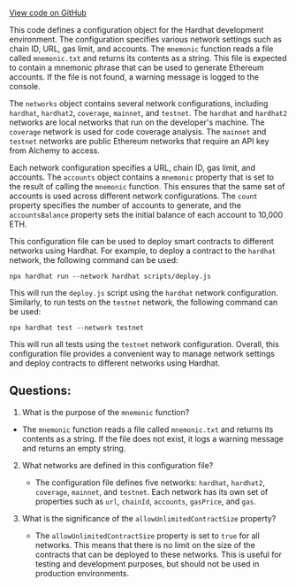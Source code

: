 [View code on GitHub](zoo-labs/zoo/blob/master/contracts/hardhat.network.ts)

This code defines a configuration object for the Hardhat development environment. The configuration specifies various network settings such as chain ID, URL, gas limit, and accounts. The `mnemonic` function reads a file called `mnemonic.txt` and returns its contents as a string. This file is expected to contain a mnemonic phrase that can be used to generate Ethereum accounts. If the file is not found, a warning message is logged to the console.

The `networks` object contains several network configurations, including `hardhat`, `hardhat2`, `coverage`, `mainnet`, and `testnet`. The `hardhat` and `hardhat2` networks are local networks that run on the developer's machine. The `coverage` network is used for code coverage analysis. The `mainnet` and `testnet` networks are public Ethereum networks that require an API key from Alchemy to access.

Each network configuration specifies a URL, chain ID, gas limit, and accounts. The `accounts` object contains a `mnemonic` property that is set to the result of calling the `mnemonic` function. This ensures that the same set of accounts is used across different network configurations. The `count` property specifies the number of accounts to generate, and the `accountsBalance` property sets the initial balance of each account to 10,000 ETH.

This configuration file can be used to deploy smart contracts to different networks using Hardhat. For example, to deploy a contract to the `hardhat` network, the following command can be used:

```
npx hardhat run --network hardhat scripts/deploy.js
```

This will run the `deploy.js` script using the `hardhat` network configuration. Similarly, to run tests on the `testnet` network, the following command can be used:

```
npx hardhat test --network testnet
```

This will run all tests using the `testnet` network configuration. Overall, this configuration file provides a convenient way to manage network settings and deploy contracts to different networks using Hardhat.
## Questions: 
 1. What is the purpose of the `mnemonic` function?
   - The `mnemonic` function reads a file called `mnemonic.txt` and returns its contents as a string. If the file does not exist, it logs a warning message and returns an empty string.

2. What networks are defined in this configuration file?
   - The configuration file defines five networks: `hardhat`, `hardhat2`, `coverage`, `mainnet`, and `testnet`. Each network has its own set of properties such as `url`, `chainId`, `accounts`, `gasPrice`, and `gas`.

3. What is the significance of the `allowUnlimitedContractSize` property?
   - The `allowUnlimitedContractSize` property is set to `true` for all networks. This means that there is no limit on the size of the contracts that can be deployed to these networks. This is useful for testing and development purposes, but should not be used in production environments.